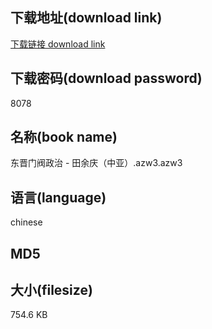 ## 下载地址(download link)
[下载链接 download link](https://tutu365.netlify.app/?s=%E4%B8%9C%E6%99%8B%E9%97%A8%E9%98%80%E6%94%BF%E6%B2%BB+-+%E7%94%B0%E4%BD%99%E5%BA%86%EF%BC%88%E4%B8%AD%E4%BA%9A%EF%BC%89.azw3)

## 下载密码(download password)
8078

## 名称(book name)
东晋门阀政治 - 田余庆（中亚）.azw3.azw3

## 语言(language)
chinese

## MD5


## 大小(filesize)
754.6 KB
